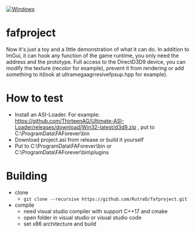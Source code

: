 [![Windows](https://github.com/RutreD/fafproject/actions/workflows/windows-build.yml/badge.svg)](https://github.com/RutreD/fafproject/actions/workflows/windows-build.yml)
# fafproject

Now it's just a toy and a little demonstration of what it can do.
In addition to ImGui, it can hook any function of the game runtime, you only need the address and the prototype. 
Full access to the DirectD3D9 device, you can modify the texture (recolor for example), prevent it from rendering or add something to it(look at ultramegaagrresivefpsup.hpp for example).

# How to test

* Install an ASI-Loader. For example: https://github.com/ThirteenAG/Ultimate-ASI-Loader/releases/download/Win32-latest/d3d9.zip , put to C:\ProgramData\FAForever\bin
* Download project.asi from release or build it yourself
* Put to C:\ProgramData\FAForever\bin or C:\ProgramData\FAForever\bin\plugins

# Building

* clone 
  * `git clone --recursive https://github.com/RutreD/fafproject.git`
* compile
  * need visual studio compiler with support C++17 and cmake
  * open folder in visual studio or visual studio code
  * set x86 architecture and build

